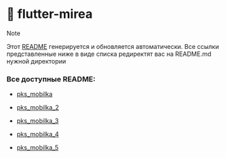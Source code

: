# 📌 flutter-mirea

> [!NOTE]  
> Этот [README](README.md) генерируется и обновляется автоматически. 
> Все ссылки представленные ниже в виде списка редиректят вас на README.md нужной директории

### Все доступные README: 



* [pks_mobilka](pks_mobilka/README.md)

* [pks_mobilka_2](pks_mobilka_2/README.md)

* [pks_mobilka_3](pks_mobilka_3/README.md)

* [pks_mobilka_4](pks_mobilka_4/README.md)

* [pks_mobilka_5](pks_mobilka_5/README.md)
